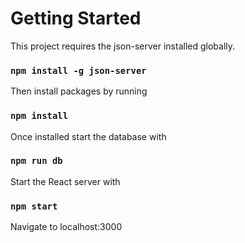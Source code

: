 # Getting Started

This project requires the json-server installed globally.

### `npm install -g json-server`

Then install packages by running

### `npm install`

Once installed start the database with

### `npm run db`

Start the React server with

### `npm start`

Navigate to localhost:3000
